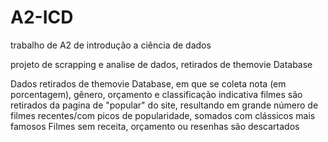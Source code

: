 # A2-ICD
trabalho de A2 de introdução a ciência de dados

projeto de scrapping e analise de dados, retirados de themovie Database

Dados retirados de themovie Database, em que se coleta nota (em porcentagem), gênero, orçamento e classificação indicativa filmes são retirados da pagina de "popular" do site, resultando em grande número de filmes recentes/com picos de popularidade, somados com clássicos mais famosos Filmes sem receita, orçamento ou resenhas são descartados

